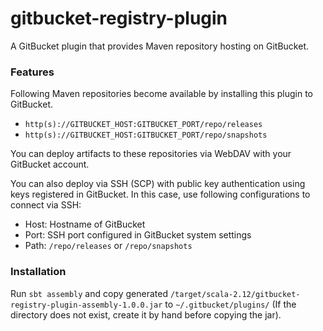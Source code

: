 gitbucket-registry-plugin
========
A GitBucket plugin that provides Maven repository hosting on GitBucket.

### Features

Following Maven repositories become available by installing this plugin to GitBucket.

- `http(s)://GITBUCKET_HOST:GITBUCKET_PORT/repo/releases`
- `http(s)://GITBUCKET_HOST:GITBUCKET_PORT/repo/snapshots`

You can deploy artifacts to these repositories via WebDAV with your GitBucket account.

You can also deploy via SSH (SCP) with public key authentication using keys registered in GitBucket. In this case, use following configurations to connect via SSH:

- Host: Hostname of GitBucket
- Port: SSH port configured in GitBucket system settings
- Path: `/repo/releases` or `/repo/snapshots`

### Installation

Run `sbt assembly` and copy generated `/target/scala-2.12/gitbucket-registry-plugin-assembly-1.0.0.jar` to `~/.gitbucket/plugins/` (If the directory does not exist, create it by hand before copying the jar).
